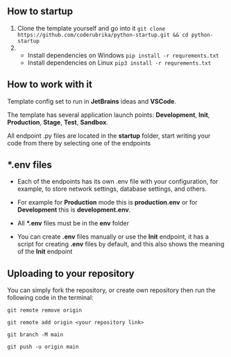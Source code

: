 ## How to startup

1. Clone the template yourself and go into it `git clone https://github.com/coderubrika/python-startup.git && cd python-startup`
2. 
    - Install dependencies on Windows `pip install -r requrements.txt` 
    - Install dependencies on Linux `pip3 install -r requrements.txt` 

## How to work with it

Template config set to run in **JetBrains** ideas and **VSCode**.

The template has several application launch points: **Development**, **Init**, **Production**, **Stage**, **Test**, **Sandbox**.

All endpoint .py files are located in the **startup** folder, start writing your code from there by selecting one of the endpoints

## *.env files

- Each of the endpoints has its own .env file with
your configuration, for example, to store network settings, database settings, and others.

- For example for **Production** mode this is **production.env** or for **Development** this is **development.env**.

- All **\*.env** files must be in the **env** folder

 - You can create **.env** files manually or use the **Init** endpoint, it has a script for creating **.env** files by default, and this also shows the meaning of the **Init** endpoint
 
 ## Uploading to your repository
 
You can simply fork the repository, or create own repository then run the following code in the terminal:
 
`git remote remove origin`
 
`git remote add origin <your repository link>`
 
`git branch -M main`
 
`git push -u origin main` 
